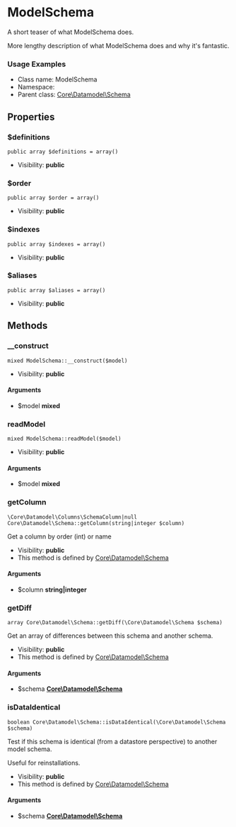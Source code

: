 ModelSchema
===============

A short teaser of what ModelSchema does.

More lengthy description of what ModelSchema does and why it's fantastic.

<h3>Usage Examples</h3>


* Class name: ModelSchema
* Namespace: 
* Parent class: [Core\Datamodel\Schema](core_datamodel_schema.md)





Properties
----------


### $definitions

    public array $definitions = array()





* Visibility: **public**


### $order

    public array $order = array()





* Visibility: **public**


### $indexes

    public array $indexes = array()





* Visibility: **public**


### $aliases

    public array $aliases = array()





* Visibility: **public**


Methods
-------


### __construct

    mixed ModelSchema::__construct($model)





* Visibility: **public**


#### Arguments
* $model **mixed**



### readModel

    mixed ModelSchema::readModel($model)





* Visibility: **public**


#### Arguments
* $model **mixed**



### getColumn

    \Core\Datamodel\Columns\SchemaColumn|null Core\Datamodel\Schema::getColumn(string|integer $column)

Get a column by order (int) or name



* Visibility: **public**
* This method is defined by [Core\Datamodel\Schema](core_datamodel_schema.md)


#### Arguments
* $column **string|integer**



### getDiff

    array Core\Datamodel\Schema::getDiff(\Core\Datamodel\Schema $schema)

Get an array of differences between this schema and another schema.



* Visibility: **public**
* This method is defined by [Core\Datamodel\Schema](core_datamodel_schema.md)


#### Arguments
* $schema **[Core\Datamodel\Schema](core_datamodel_schema.md)**



### isDataIdentical

    boolean Core\Datamodel\Schema::isDataIdentical(\Core\Datamodel\Schema $schema)

Test if this schema is identical (from a datastore perspective) to another model schema.

Useful for reinstallations.

* Visibility: **public**
* This method is defined by [Core\Datamodel\Schema](core_datamodel_schema.md)


#### Arguments
* $schema **[Core\Datamodel\Schema](core_datamodel_schema.md)**


